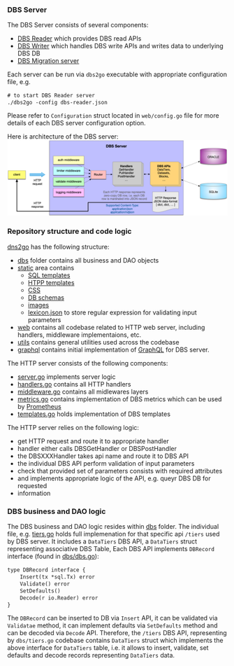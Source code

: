 ### DBS Server
The DBS Server consists of several components:

- [DBS Reader](DBSReader.md) which provides DBS read APIs
- [DBS Writer](DBSWriter.md) which handles DBS write APIs and writes data to underlying DBS DB
- [DBS Migration server](MigrationServer.md)

Each server can be run via `dbs2go` executable with appropriate configuration
file, e.g.

```
# to start DBS Reader server
./dbs2go -config dbs-reader.json
```
Please refer to `Configuration` struct located in `web/config.go` file for more
details of each DBS server configuration option.

Here is architecture of the DBS server:
![DBS Server Architecture](images/DBSServer.png)

### Repository structure and code logic
[dns2go](https://github.com/vkuznet/dbs2go) has the following structure:
- [dbs](https://github.com/vkuznet/dbs2go/tree/master/dbs)
  folder contains all business and DAO objects
- [static](https://github.com/vkuznet/dbs2go/tree/master/static) area contains 
  - [SQL templates](https://github.com/vkuznet/dbs2go/tree/master/static/sql)
  - [HTPP templates](https://github.com/vkuznet/dbs2go/tree/master/static/templates)
  - [CSS](https://github.com/vkuznet/dbs2go/tree/master/static/css)
  - [DB schemas](https://github.com/vkuznet/dbs2go/tree/master/static/schema)
  - [images](https://github.com/vkuznet/dbs2go/tree/master/static/images)
  - [lexicon.json](https://github.com/vkuznet/dbs2go/blob/master/static/lexicon.json)
  to store regular expression for validating input parameters
- [web](https://github.com/vkuznet/dbs2go/tree/master/web) contains all
  codebase related to HTTP web server, including handlers, middleware
  implementaions, etc.
- [utils](https://github.com/vkuznet/dbs2go/tree/master/utils) contains general
  utilities used across the codebase
- [graphql](https://github.com/vkuznet/dbs2go/tree/master/graphql) contains
  initial implementation of [GraphQL](https://graphql.org/) for DBS server.

The HTTP server consists of the following components:
- [server.go](https://github.com/vkuznet/dbs2go/blob/master/web/server.go)
  implements server logic
- [handlers.go](https://github.com/vkuznet/dbs2go/blob/master/web/handlers.go)
  contains all HTTP handlers
- [middleware.go](https://github.com/vkuznet/dbs2go/blob/master/web/middleware.go)
  contains all midlewares layers
- [metrics.go](https://github.com/vkuznet/dbs2go/blob/master/web/templates.go)
  contains implementation of DBS metrics which can be used by
  [Prometheus](https://prometheus.io/)
- [templates.go](https://github.com/vkuznet/dbs2go/blob/master/web/templates.go)
  holds implementation of DBS templates

The HTTP server relies on the following logic:
- get HTTP request and route it to appropriate handler
- handler either calls DBSGetHandler or DBSPostHandler
- the DBSXXXHandler takes api name and route it to DBS API
- the individual DBS API perform validation of input parameters
- check that provided set of parameters consists with required attributes
- and implements appropriate logic of the API, e.g. queyr DBS DB for requested
- information

### DBS business and DAO logic
The DBS business and DAO logic resides within
[dbs](https://github.com/vkuznet/dbs2go/blob/master/dbs) folder.
The individual file, e.g.
[tiers.go](https://github.com/vkuznet/dbs2go/blob/master/dbs/tiers.go)
holds full implemenation for that specific api `/tiers` used by DBS server.
It includes a `DataTiers` DBS API, a `DataTiers` struct representing
associative DBS Table, Each DBS API implements `DBRecord` interface (found in
[dbs/dbs.go](https://github.com/vkuznet/dbs2go/blob/master/dbs/dbs.go)):
```
type DBRecord interface {
	Insert(tx *sql.Tx) error
	Validate() error
	SetDefaults()
	Decode(r io.Reader) error
}
```
The `DBRecord` can be inserted to DB via `Insert` API, it can be
validated via `Validatae` method, it can implement defaults via
`SetDefaults` method and can be decoded via `Decode` API. Therefore,
the `/tiers` DBS API, representing by `dbs/tiers.go` codebase contains
`DataTiers` struct which implements the above interface for `DataTiers`
table, i.e. it allows to insert, validate, set defaults and decode
records representing `DataTiers` data.
